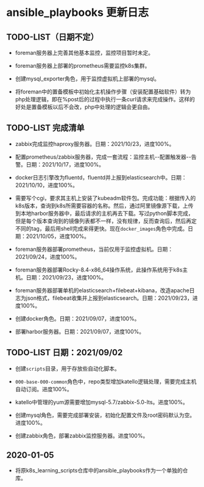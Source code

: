 # ansible_playbooks 更新日志

## TODO-LIST（日期不定）
- foreman服务器上完善其他基本监控，监控项目暂时未定。

- foreman服务器上部署的prometheus需要监控k8s集群。

- 创建mysql_exporter角色，用于监控虚拟机上部署的mysql。

- 将foreman中的置备模板中初始化主机操作步骤（安装配置基础软件）转为php处理逻辑，即在%post后的过程中执行一条curl请求来完成操作。这样的好处是置备模板以后不会改，php中处理的逻辑会更自由。


## TODO-LIST 完成清单
- zabbix完成监控haproxy服务器。日期：2021/10/23，进度100%。

- 配置prometheus/zabbix服务器，完成一套流程：监控主机--配置触发器--告警。日期：2021/10/17，进度100%。

- docker日志引擎改为fluentd，fluentd并上报到elasticsearch中。日期：2021/10/10，进度100%。

- 需要写个cgi，要求其主机上安装了kubeadm软件包。完成功能：根据传入的k8s版本，查询到k8s所需要容器的名称。然后，通过阿里镜像源下载，上传到本地harbor服务器中，最后请求的主机再去下载。写过python脚本完成，但是每个版本查询到的镜像列表都不一样，没有规律，反而查询后，然后再定不同的tag，最后用shell完成来得更快。现在`docker_images`角色中完成。日期：2021/10/05，进度100%。

- foreman服务器部署prometheus，当前仅用于监控虚拟机。日期：2021/09/24，进度100%。

- foreman服务器部署Rocky-8.4-x86_64操作系统，此操作系统用于k8s主机。日期：2021/09/23，进度100%。

- foreman服务器部署单机的elasticsearch+filebeat+kibana，改造apache日志为json格式，filebeat收集并上报到elasticsearch。日期：2021/09/23，进度100%。

- 创建docker角色。日期：2021/09/07，进度100%。

- 部署harbor服务器。日期：2021/09/07，进度100%。

## TODO-LIST 日期：2021/09/02
- 创建`scripts`目录，用于存放些自动化脚本。

- `000-base-000-common`角色中，repo类型增加katello逻辑处理，需要完成主机自动订阅。进度100%。

- katello中管理的yum源需要增加mysql-5.7/zabbix-5.0-lts。进度100%。

- 创建mysql角色，需要完成部署安装，初始化配置文件及root密码默认为空。进度100%。

- 创建zabbix角色，部署zabbix监控服务器。进度100%。


## 2020-01-05
- 将原k8s_learning_scripts仓库中的ansible_playbooks作为一个单独的仓库。